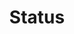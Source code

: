 ---
layout: pattern.njk
key: status-lean_fr
title: Status
parent: components-lean_fr
image: lean/overview/status.webp
keywords: status, valid, invalid, warning
order: 250
availablelanguages: 
    - de
    - en
---